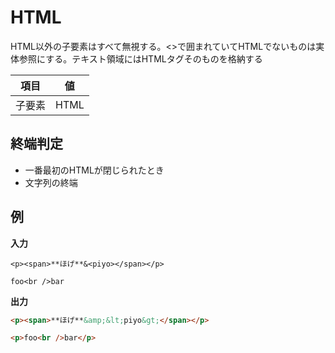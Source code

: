 # HTML

HTML以外の子要素はすべて無視する。<>で囲まれていてHTMLでないものは実体参照にする。テキスト領域にはHTMLタグそのものを格納する

| 項目   | 値   |
| ------ | ---- |
| 子要素 | HTML |

## 終端判定

-   一番最初のHTMLが閉じられたとき
-   文字列の終端

## 例

**入力**

```
<p><span>**ほげ**&<piyo></span></p>

foo<br />bar
```

**出力**

```html
<p><span>**ほげ**&amp;&lt;piyo&gt;</span></p>

<p>foo<br />bar</p>
```
